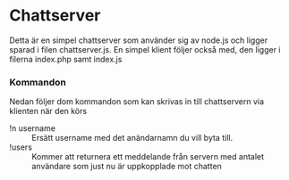 <h1>Chattserver</h1>
<p>
	Detta är en simpel chattserver som använder sig av node.js och ligger sparad i filen chattserver.js. En simpel klient följer 	också med, den ligger i filerna index.php samt index.js
</p>

<h3>Kommandon</h3>
<p>Nedan följer dom kommandon som kan skrivas in till chattservern via klienten när den körs</p>
<dl>
	<dt>!n username</dt>
		<dd>
			Ersätt username med det anändarnamn du vill byta till.
		</dd>
	<dt>!users</dt>
		<dd>
			Kommer att returnera ett meddelande från servern med antalet användare som just nu är uppkopplade mot chatten
		</dd>
</dl>
